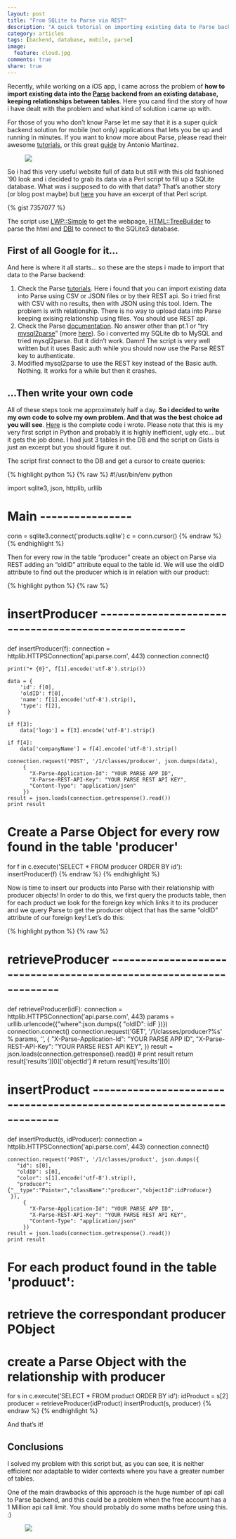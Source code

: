```yaml
---
layout: post
title: "From SQLite to Parse via REST"
description: "A quick tutorial on importing existing data to Parse backend via REST Api"
category: articles
tags: [backend, database, mobile, parse]
image:
  feature: cloud.jpg
comments: true
share: true
---
```


Recently, while working on a iOS app, I came across the problem of **how to import existing data into the [Parse](http://www.parse.com/) backend from an existing database, keeping relationships between tables**. Here you cand find the story of how i have dealt with the problem and what kind of solution i came up with.

For those of you who don’t know Parse let me say that it is a super quick backend solution for mobile (not only) applications that lets you be up and running in minutes. If you want to know more about Parse, please read their awesome [tutorials](https://parse.com/docs/index), or this great [guide](http://www.raywenderlich.com/19341/how-to-easily-create-a-web-backend-for-your-apps-with-parse) by Antonio Martinez.

<figure>
	<img src="{{ site.url }}/images/schermata-2013-11-07-alle-16-39-57.png">
</figure>

So i had this very useful website full of data but still with this old fashioned ’90 look and i decided to grab its data via a Perl script to fill up a SQLite database. What was i supposed to do with that data? That’s another story (or blog post maybe) but [here](https://gist.github.com/backslash451/7357077) you have an excerpt of that Perl script. 

{% gist 7357077 %}

The script use [LWP::Simple](http://search.cpan.org/~gaas/libwww-perl-6.05/lib/LWP/Simple.pm) to get the webpage, [HTML::TreeBuilder](http://search.cpan.org/~cjm/HTML-Tree-5.03/lib/HTML/TreeBuilder.pm) to parse the html and [DBI](http://search.cpan.org/~timb/DBI/DBI.pm) to connect to the SQLite3 database.

## First of all Google for it…

And here is where it all starts… so these are the steps i made to import that data to the Parse backend:

1. Check the Parse [tutorials](https://parse.com/docs/index). Here i found that you can import existing data into Parse using CSV or JSON files or by their REST api. So i tried first with CSV with no results, then with JSON using this tool. Idem. The problem is with relationship. There is no way to upload data into Parse keeping exising relationship using files. You should use REST api.
2. Check the Parse [documentation](https://parse.com/help). No answer other than pt.1 or “try [mysql2parse](https://github.com/gfosco/mysql2parse)” (more [here](https://parse.com/questions/import-mysql-via-csv-and-keeping-relationships)). So i converted my SQLite db to MySQL and tried mysql2parse. But it didn’t work. Damn! The script is very well written but it uses Basic auth while you should now use the Parse REST key to authenticate.
3. Modified mysql2parse to use the REST key instead of the Basic auth. Nothing. It works for a while but then it crashes.

## …Then write your own code

All of these steps took me approximately half a day. **So i decided to write my own code to solve my own problem. And that was the best choice ad you will see**. [Here](https://gist.github.com/backslash451/7333357) is the complete code i wrote. Please note that this is my very first script in Python and probably it is highly inefficient, ugly etc… but it gets the job done. I had just 3 tables in the DB and the script on Gists is just an excerpt but you should figure it out.

The script first connect to the DB and get a cursor to create queries:

{% highlight python %}
{% raw %}
#!/usr/bin/env python
 
import sqlite3, json, httplib, urllib
 
#  Main ----------------
conn = sqlite3.connect('products.sqlite')
c = conn.cursor()
{% endraw %}
{% endhighlight %}

Then for every row in the table “producer” create an object on Parse via REST adding an “oldID” attribute equal to the table id. We will use the oldID attribute to find out the producer which is in relation with our product:

{% highlight python %}
{% raw %}
# insertProducer -----------------------------------------------------
def insertProducer(f):
    connection = httplib.HTTPSConnection('api.parse.com', 443)
    connection.connect()
 
    print("+ {0}", f[1].encode('utf-8').strip())
 
    data = {
        'id': f[0],
        'oldID': f[0],         
		'name': f[1].encode('utf-8').strip(),
        'type': f[2],
    }
 
    if f[3]:
        data['logo'] = f[3].encode('utf-8').strip()
 
    if f[4]:
        data['companyName'] = f[4].encode('utf-8').strip()
 
    connection.request('POST', '/1/classes/producer', json.dumps(data),
         {
           "X-Parse-Application-Id": "YOUR PARSE APP ID",
           "X-Parse-REST-API-Key": "YOUR PARSE REST API KEY",
           "Content-Type": "application/json"
         })
    result = json.loads(connection.getresponse().read())
    print result
 
# Create a Parse Object for every row found in the table 'producer'
for f in c.execute('SELECT * FROM producer ORDER BY id'):
    insertProducer(f)
{% endraw %}
{% endhighlight %}

Now is time to insert our products into Parse with their relationship with producer objects! In order to do this, we first query the products table, then for each product we look for the foreign key which links it to its producer and we query Parse to get the producer object that has the same “oldID” attribute of our foreign key! Let’s do this:

{% highlight python %}
{% raw %}
# retrieveProducer -------------------------------------------------------------------
def retrieveProducer(idF):
    connection = httplib.HTTPSConnection('api.parse.com', 443)
    params = urllib.urlencode({"where":json.dumps({
           "oldID": idF
         })})
    connection.connect()
    connection.request('GET', '/1/classes/producer?%s' % params, '', {
           "X-Parse-Application-Id": "YOUR PARSE APP ID",
           "X-Parse-REST-API-Key": "YOUR PARSE REST API KEY",
         })
    result = json.loads(connection.getresponse().read())
    # print result
    return result['results'][0]['objectId']
    # return result['results'][0]
 
# insertProduct ----------------------------------------------------------------------
def insertProduct(s, idProducer):
    connection = httplib.HTTPSConnection('api.parse.com', 443)
    connection.connect()
 
    connection.request('POST', '/1/classes/product', json.dumps({
       "id": s[0],
       "oldID": s[0],
       "color": s[1].encode('utf-8').strip(),
       "producer": {"__type":"Pointer","className":"producer","objectId":idProducer}
     }),
         {
           "X-Parse-Application-Id": "YOUR PARSE APP ID",
           "X-Parse-REST-API-Key": "YOUR PARSE REST API KEY",
           "Content-Type": "application/json"
         })
    result = json.loads(connection.getresponse().read())
    print result
 
# For each product found in the table 'produuct':
#   retrieve the correspondant producer PObject
#   create a Parse Object with the relationship with producer
for s in c.execute('SELECT * FROM product ORDER BY id'):
   idProduct = s[2]
   producer = retrieveProducer(idProduct)
   insertProduct(s, producer)
{% endraw %}
{% endhighlight %}

And that’s it!

## Conclusions

I solved my problem with this script but, as you can see, it is neither efficient nor adaptable to wider contexts where you have a greater number of tables.

One of the main drawbacks of this approach is the huge number of api call to Parse backend, and this could be a problem when the free account has a 1 Million api call limit. You should probably do some maths before using this.  :)

<figure>
	<img src="{{ site.url }}/images/schermata-2013-11-08-alle-12-00-20.png">
</figure>

